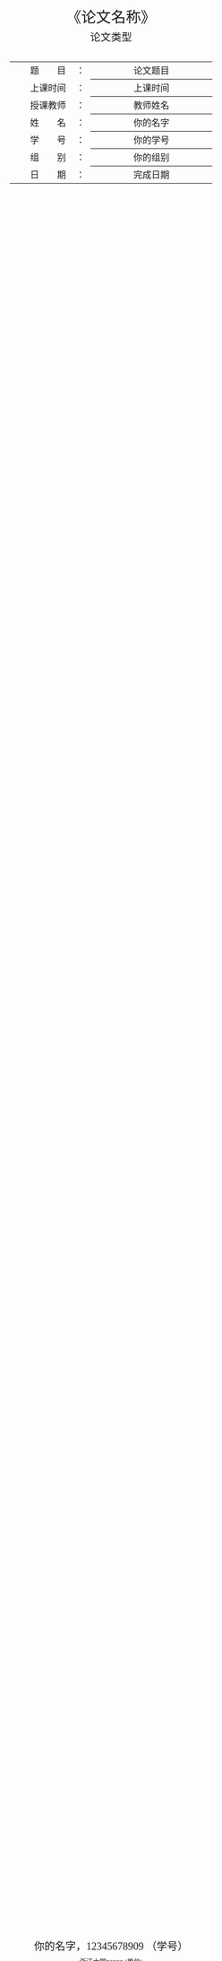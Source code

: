 

<div class="cover" style="page-break-after:always;font-family:方正公文仿宋;width:100%;height:100%;border:none;margin: 0 auto;text-align:center;">
    <div style="width:60%;margin: 0 auto;height:0;padding-bottom:10%;">
        </br>
        <img src="https://raw.githubusercontent.com/Keldos-Li/pictures/main/typora-latex-theme/ZJU-name.svg" alt="校名" style="width:100%;"/>
    </div>
    </br></br></br></br></br>
    <div style="width:60%;margin: 0 auto;height:0;padding-bottom:40%;">
        <img src="https://raw.githubusercontent.com/Keldos-Li/pictures/main/typora-latex-theme/ZJU-logo.svg" alt="校徽" style="width:100%;"/>
	</div>
    </br></br></br></br></br></br></br></br>
    <span style="font-family:华文黑体Bold;text-align:center;font-size:20pt;margin: 10pt auto;line-height:30pt;">《论文名称》</span>
    <p style="text-align:center;font-size:14pt;margin: 0 auto">论文类型 </p>
    </br>
    </br>
    <table style="border:none;text-align:center;width:72%;font-family:仿宋;font-size:14px; margin: 0 auto;">
    <tbody style="font-family:方正公文仿宋;font-size:12pt;">
    	<tr style="font-weight:normal;"> 
    		<td style="width:20%;text-align:right;">题　　目</td>
    		<td style="width:2%">：</td> 
    		<td style="width:40%;font-weight:normal;border-bottom: 1px solid;text-align:center;font-family:华文仿宋"> 论文题目</td>     </tr>
    	<tr style="font-weight:normal;"> 
    		<td style="width:20%;text-align:right;">上课时间</td>
    		<td style="width:2%">：</td> 
    		<td style="width:40%;font-weight:normal;border-bottom: 1px solid;text-align:center;font-family:华文仿宋"> 上课时间</td>     </tr>
    	<tr style="font-weight:normal;"> 
    		<td style="width:20%;text-align:right;">授课教师</td>
    		<td style="width:2%">：</td> 
    		<td style="width:40%;font-weight:normal;border-bottom: 1px solid;text-align:center;font-family:华文仿宋">教师姓名 </td>     </tr>
    	<tr style="font-weight:normal;"> 
    		<td style="width:20%;text-align:right;">姓　　名</td>
    		<td style="width:2%">：</td> 
    		<td style="width:40%;font-weight:normal;border-bottom: 1px solid;text-align:center;font-family:华文仿宋"> 你的名字</td>     </tr>
    	<tr style="font-weight:normal;"> 
    		<td style="width:20%;text-align:right;">学　　号</td>
    		<td style="width:2%">：</td> 
    		<td style="width:40%;font-weight:normal;border-bottom: 1px solid;text-align:center;font-family:华文仿宋">你的学号 </td>     </tr>
    	<tr style="font-weight:normal;"> 
    		<td style="width:20%;text-align:right;">组　　别</td>
    		<td style="width:%">：</td> 
    		<td style="width:40%;font-weight:normal;border-bottom: 1px solid;text-align:center;font-family:华文仿宋"> 你的组别</td>     </tr>
    	<tr style="font-weight:normal;"> 
    		<td style="width:20%;text-align:right;">日　　期</td>
    		<td style="width:2%">：</td> 
    		<td style="width:40%;font-weight:normal;border-bottom: 1px solid;text-align:center;font-family:华文仿宋">完成日期</td>     </tr>
    </tbody>              
    </table>
</div>
<!-- 注释语句：导出PDF时会在这里分页 -->

<center><div style='height:2mm;'></div><div style="font-family:华文楷体;font-size:14pt;">你的名字，12345678909 （学号）</div></center>
<center><span style="font-family:华文楷体;font-size:9pt;line-height:9mm">浙江大学***** (单位)</span>
</center>
<div>
<div style="width:52px;float:left; font-family:方正公文黑体;">摘　要：</div> 
<div style="overflow:hidden; font-family:华文楷体;">在信息化时代背景下，计算机操作系统在各行业领域中得到广泛应用。本文试图通过对计算机系统概念、功能和分类、历史的介绍，大致地给出对计算机操作系统的认识，并通过对当前主流桌面操作系统Windows和macOS的简要介绍，使读者能够对现代图形界面操作系统有一个较为全面的了解，从而喜欢上某一个操作系统，供读者参考。</div>
</div>
<div>
<div style="width:52px;float:left; font-family:方正公文黑体;">关键词：</div> 
<div style="overflow:hidden; font-family:华文楷体;">计算机；操作系统；功能；发展；Windows；macOS；</div>
</div>



## 研究意义

​	快速傅里叶变换（FFT）是一种高效计算离散傅里叶变换（DFT）的算法，它在多个领域中都有广泛应用，并且推动了许多科技进步，被称为人类史上最伟大的算法之一。

​	FFT在现实的生活中无处不在：在数字信号处理（DSP）中，它用于快速分析信号的频谱成分，在音频处理、图像处理、通信系统等方面具有广泛应用；现代通信系统依赖于调制和解调技术，在正交频分复用（OFDM）等调制技术中，FFT是核心算法。它能够快速执行频谱分析和信号调制，提升数据传输速率和通信质量。

​	以往人们对FFT的探索更多基于算法层面：使用分而治之的思想降低运算复杂度， 设计算法减少复数乘法次数...... 在算法复杂度上，FFT完成了从$O(n^2)$到$O(n\log n)$的跨越，但是要在$O(n\log n)$的理论上限基础上继续加速，难度大大增加。

​	随着现代计算机体系结构和并行计算技术的进步，高性能计算发展如火如荼，FFT也面临着新一步的革新。现代计算机体系结构和并行计算技术的进步，使得FFT算法得以在各种硬件平台上高效实现，从而进一步扩展了其应用范围。现代计算机科学家的努力方向是在不同的平台（通常是GPU、CPU）中部署FFT算法，从而更加高效地利用算力资源。如何尽可能减少运算次数、如何在硬件加速的平台上高效计算、如何针对不同的指令集优化算法，称为当下FFT算法的难题。

## 离散傅里叶变换简介

### DFT定义

​	对于$N$点的序列$\{x[n]\}_{0\leq n < N}$，假设其只在$0\sim N-1$有值，那么它的离散傅里叶变换（DFT）定义为：
$$
X[k]=\sum_{n=0}^{N-1}e^{-j\frac{2\pi}Nnk}x[n]\quad k=0,1,\ldots,N-1
$$

​	如果将$e^{-j\frac{2\pi}{N}}$记作$w_N$，那么上式可以简写为：
$$
X[k]=\sum_{n=0}^{N-1}x[n]w_N^{nk},\quad0\leq k\leq n-1.
$$
​	同时，我们给出离散傅里叶逆变换（inverse DFT）的公式：
$$
x[n]=\frac1N\sum_{k=0}^{N-1}y[k]w_N^{-nk},\quad0\leq j\leq n-1,
$$

### DFT：复杂度分析

​	在计算N点DFT的过程中，对于每一个频域点$X[k],\quad k = 0,\cdots N-1$，需要经过N次的复数乘法、N-1次的复数加法。

​	因此要得到完整的频谱，总共的计算时间复杂度为$O(n^2+n(n-1))=O(n^2)$。

### 矩阵表示DFT

​	许多参考书将矩阵乘法引入DFT，如下所示。将信号表示为向量：$X[k]=(y_0,y_1,\cdots,y_{n-1})$，$x[n]=(x_1,x_2,\cdots,x_{n-1})$。则DFT可以写作矩阵乘法的形式：

$$
\begin{gathered}\begin{bmatrix}y_0\\y_1\\y_2\\y_3\\\vdots\\y_{n-1}\end{bmatrix}=\begin{bmatrix}1&1&1&1&\cdots&1\\1&\omega_n&\omega_n^2&\omega_n^3&\cdots&\omega_n^{n-1}\\1&\omega_n^2&\omega_n^4&\omega_n^6&\cdots&\omega_n^{2(n-1)}\\1&\omega_n^3&\omega_n^6&\omega_n^9&\cdots&\omega_n^{3(n-1)}\\\vdots&\vdots&\vdots&\vdots&\ddots&\vdots\\1&\omega_n^{n-1}&\omega_n^{2(n-1)}&\omega_n^{3(n-1)}&\cdots&\omega_n^{(n-1)(n-1)}\end{bmatrix}\begin{bmatrix}x_0\\x_1\\x_2\\x_3\\\vdots\\x_{n-1}\end{bmatrix}\end{gathered}
$$


## DIT  Radix-2 Cooley-Tukey 算法

​	2指数库里-图基算法是最简单的一个FFT算法。利用分治思想，将计算DFT的复杂度降低为$O(n\log n)$。下面推导其算法。

### 单位复数根

​	在正式介绍FFT之前，我们先了解n次单位复数根。这是满足$w^n=1$的复数$w$。n次单位复数根恰好有n个，对于$k=0,1,\cdots, n-1$，他们分别是$e^{2\pi jk/n}$。这里$j$是复数单位，$j=\sqrt{-1}$ 

​	为了在书写上化繁为简，我们一般用符号$w_N$来表示$e^{-j\frac{2\pi}{N}}$。称为$N$次单位根。
$$
w_N=e^{-j\frac{2\pi}{N}}
$$
​	可以证明，$N$ 次单位根有如下性质：

1. 周期性：$w_N$的指数具有周期$N$，即：$w_N^{k+N} = w_N^k$。

   > 证明：
   > $$
   > w_N^{k+N}=e^{-j\frac{2\pi}{N}(k+N)} = e^{-j2\frac{2\pi k}{N}}
   > $$

2. 对称性：$w_N^{k+N/2}=-w_N^{k}$

   > 证明：
   > $$
   > w_N^{k+N/2} = e^{-j\frac{2\pi}N (k+N/2)} = e^{-j\frac{2\pi k}N -j\pi} = -e^{-j\frac{2\pi k}{N}}
   > $$

3. 可消去性：若$m$是$N$的约数，则$w_N^{m*kn} = w_{\frac{N}{m}}^{kn}$
   > 证明：
   > $$
   > w_N^{m*kn} = e^{-j\frac{2\pi}{N}*mkn}=e^{-j\frac{2\pi}{N/m}*kn}
   > $$

我们会利用以上性质对DFT进行变形。引入单位根后，DFT就写为：
$$
X[k]=\sum_{n=0}^{N-1}x[n]*w_N^{kn}, \quad k=0,\ldots,N-1
$$
### 分治算法

接下来就是库利-图基算法的核心：分治。我们将求和部分分为**奇下标和偶下标**两部分：
$$
X[k]=\sum_{t=0}^{N/2-1}x[2t]w_N^{k*2t}+\sum_{t=0}^{N/2-1}x[2t+1]w_N^{k*(2t+1)}
\\=\sum_{t=0}^{N/2-1}x[2t]w_{N/2}^{kt}+w_N^k\sum_{t=0}^{N/2-1}x[2t+1]w_{N/2}^{kt}
\\=F_{even}[k]+w_N^kF_{odd}[k]
$$
​	为了方便和原公式对照，我们可以看一眼更加Verbose的公式：
$$
X[k]=\underbrace{\sum_{t=0}^{N/2-1}x[2t]e^{-\frac{2\pi j}{N/2}tk}}_{x[n]\text{偶下标序列的DFT }}+e^{-\frac{2\pi j}Nk}\underbrace{\sum_{t=0}^{N/2-1}x[2t+1]e^{-\frac{2\pi j}{N/2}tk}}_{x[n]\text{奇下标序列的DFT}}=F_{even}[k]+e^{-\frac{2\pi j}Nk}F_{odd}[k]\\ \mathrm{~for~}k=0,\ldots,\frac N2-1.
$$
​	正如上式所写，$F_{even}[k],F_{odd}[k]$正好分别是$x[n]$奇数下标、偶数下标序列的$N/2$点DFT。具体来说：
$$
\begin{aligned}
F_{even}[k]&=\sum_{t=0}^{N/2-1}x[2t]e^{-\frac{2\pi j}{N/2}tk}\\
F_{odd}[k]&=\sum_{t=0}^{N/2-1}x[2t+1]e^{-\frac{2\pi j}{N/2}tk}
\end{aligned}
$$
​	如果将原序列奇下标、偶下标部分分别记作$x_1[n],\quad x_2[n]$：
$$
\begin{cases}
x_1[k] = x[2k]\\
x_2[k]=x[2k+1] 
\end{cases}\qquad \mathrm{~for~}k=0,\ldots,\frac N2-1
$$
​	那么$F_{even}[k],F_{odd}[k]$就变为DFT的标准形式：
$$
\begin{aligned}
F_{even}[k]&=\sum_{t=0}^{N/2-1}x_1[t]e^{-\frac{2\pi j}{N/2}tk}\\
F_{odd}[k]&=\sum_{t=0}^{N/2-1}x_2[t]e^{-\frac{2\pi j}{N/2}tk}
\end{aligned}
$$
​	因此，我们可以用同样的方法计算$x_1[n],x_2[n]$离散傅里叶变换。这是递归的思想，在不断的递归、合并中，我们就得到了原序列的傅里叶变换。

​	最后，我们可以利用单位根的**周期性、对称性**来减少运算量。我们可以很快地推导出$k>N/2$时$X[k]$的计算公式
$$
X[k+N/2] = F_{even}[k] - w_N^kF_{odd}[k]
$$
​	所以我们可以将DFT的结果写成如下形式：
$$
X[k]= F_{even}[k]+w_N^kF_{odd}[k]\\
X[k+\frac{N}{2}]= F_{even}[k]-w_N^kF_{odd}[k] \\
\mathrm{~for~}k=0,\ldots,\frac N2-1.
$$
​	综上，我们将一个规模为N的问题分为规模为N/2的两个子问题，可以利用分治递归求解。伪代码如下：

```python
RECURSIVE-FFT(x) # x 是一个长度为N的向量，且n是2的指数次幂
n = a.length
if n==1			# 当序列长度为1时，返回自身
	return a
w_n = exp(2 * pi * 1j / n)
w = 1
x_0 = (x[0], x[2], ..., x[n-2]) # 偶数下标向量
x_1 = (x[1], x[3], ..., x[n-1]) # 奇数下标向量
y_0 = RECURSIVE-FFT(y_0)
y_1 = RECURSIVE-FFT(y_1)
for  k = 0 to n / 2 - 1
	y[k] = y_0[k] + w * y_1[k]
    y[k + n / 2] = y_0[k] - w *y_1[k]
    w = w * w_n
end
return y
```

​	在第12-14行，我们对$w$进行了累乘，每次乘上$w_n = e^{-j2\pi/n}$。我们将其称为**旋转因子**。

### 递推：蝶形网络

​	使用递归的方式计算显然消耗了很多不必要的堆栈资源。在大多数工程场景下，甚至是不允许出现递归代码的。因此我们用**迭代**替代递归操作。那么如何迭代计算FFT？在递推实现的2-radix C-T的算法中，我们引入**蝶形网络**和**位翻转**方法。

​	首先我们注意到，在伪代码第12-14行，重复利用了 `w*y_1[k]`这一公共项。可以将所得的乘积存入一个临时变量 `t` 中，便于重复利用，从而减少了一次复数乘法。下面的计算流程图表示了这一系列操作，我们称之为**蝴蝶操作**

![image-20240622221757989](https://tsumgo2003-1323474554.cos.ap-shanghai.myqcloud.com/img/image-20240622221757989.png)

​	递归算法实现了自顶向下完成计算，其递归调用树如下所示。为了实现递推，我们希望自底向上推导。

![image-20240622223137251](https://tsumgo2003-1323474554.cos.ap-shanghai.myqcloud.com/img/image-20240622223137251.png)

​	加入我们能够将原始序列按照上图叶子节点的顺序排列，并引入一个变量 s 代表计算树的层次，取值范围为从 1 （最底层） 到 $\log_2 n$ （最顶层）。在每一层，我们要对两个具有 $2^{s-1}$ 个元素的 DFT 进行组合，以产生最后结果。伪代码应当如下所示：

```python
for s = 1 to log2(n) 
	for k = 0 to n - 1 by 2^s   # 每次跨越2^s步长 
    	combine the two 2^{s-1} element DFTs 
        from A[k ... k+2^{s-1}-1] and A[k+2^{s-1} ... k+2^s - 1] 
        into one 2^s-element DFT in A[k ... k + 2^s - 1]
```

​	最内层的实现细节与回溯实现的内层循环一致，对于每一个$(s,k)$组合，需要进行$2^s$组蝴蝶变换。画出计算流程图如下所示，我们将其称为**蝶形网络**。

<img src="https://tsumgo2003-1323474554.cos.ap-shanghai.myqcloud.com/img/image-20240522114246821.png" alt="image-20240522114246821" style="zoom:33%;" />

- 最左侧是原序列，分为偶数下标$x[0],x[2],x[4],x[6]$和奇数下标$x[1],x[3],x[5],x[7]$两组。对应$x_1[n],x_2[n]$。
- 它们经过$N/2$个点的DFT，得到两组结果：$E[0]\cdots E[3],\quad O[0]\cdots O[3]$。分别对应$F_{even}[k],\quad F_{odd}[k]$。

继续将$N/2$点的DFT展开，我们将得到如下数据流向图：

xxxxx

### 递推：比特翻转

​	在递推过程中，我们希望序列按照一定的顺序重排，即输入数据的顺序需要被打乱。这种乱序其实有规律，我们把顺序的序号用二进制数列在下表中的左边，把乱序的序号用二进制数列在下表中的右边。

<table>
	<tbody>
		<tr>
			<th>Normal order of index n</th>
			<th>Binary bits Of index n</th>
			<th>Reversed bits of index n</th>
			<th>Bit-reversed of order index n</th>
		</tr>
		<tr>
			<td>0</td>
			<td>000</td>
			<td>000</td>
			<td>0</td>
		</tr>
		<tr>
			<td>1</td>
			<td>001</td>
			<td>100</td>
			<td>4</td>
		</tr>
		<tr>
			<td>2</td>
			<td>010</td>
			<td>010</td>
			<td>2</td>
		</tr>
		<tr>
			<td>3</td>
			<td>011</td>
			<td>110</td>
			<td>6</td>
		</tr>
		<tr>
			<td>4</td>
			<td>100</td>
			<td>001</td>
			<td>1</td>
		</tr>
		<tr>
			<td>5</td>
			<td>101</td>
			<td>101</td>
			<td>5</td>
		</tr>
		<tr>
			<td>6</td>
			<td>110</td>
			<td>011</td>
			<td>3</td>
		</tr>
		<tr>
			<td>7</td>
			<td>111</td>
			<td>111</td>
			<td>7</td>
		</tr>
	</tbody>
</table>
​								表1.  基2，8点FFT序列的比特翻转

​	从表中我们可以看出，乱序序号的二进制码可由顺序序号的二进制码**镜像反转**得到(例如$001\to 100$)，这种规律被叫做比特反转。如果我们将原始序列按照上述规则重排，就能按照计算图的规律来编写递推代码，从而实现递推计算FFT。

### 补零

​	假如一个时域信号长度不是$2^k$，如何计算FFT？可以将序列扩展到大于或等于序列长度的最小的 2 的幂，并用零填充缺失部分，再进行标准的FFT算法处理。

### 速度瓶颈

​	计算机访问缓存和内存的原理涉及到多级缓存体系结构以及数据的存储和读取方式。现代处理器通常采用三级缓存（L1、L2、L3）和主内存（RAM）来提高数据访问速度。CPU需要的数据在缓存中，访问速度快；CPU需要的数据不在缓存中，需要从较慢的内存中加载数据到缓存，然后再访问。因此，一个优秀的程序应当在内存访问上做优化。

​	我们对C-T算法进行分析：当数据量N很大时，由于比特翻转访问的内存空间的不连续且跨度很大，而缓存容量有限，计算机需要反复从内存中读取数据，造成了大量的时间浪费。

​	同时，在内层循环中，计算机需要同时访问内存跨度为$2^k$的两点数据。大多数情况下（k>5左右），这都会要求计算机重新从内存中加载数据到缓存，再进行计算。因而，这种方法的空间效率非常低。

​	在下面的章节中，会尝试从内存访问的角度提升计算速度。事实上，后人对FFT在算法上有许多创新，但对于速度的提升十分有限。速度的提升更多是基于**底层优化、并行计算**。

### Code Implementation

在此仅展现关键C++代码。完整代码详见附件。

```c++

```

​	在位翻转操作中，我们通过预处理函数`get_reversed`计算得到了每一个`i`对应的翻转下表`reversed[i]`。

## DIF C-T 算法

​	快速傅里叶变换有两种常用的序列拆解方式，一种即上面所提及的时域抽取算法（decimation in time, DIT）。相应还有一个对偶算法：频域抽取（decimation in frequency, DIF）的FFT。DIT将N点序列分为奇下标、偶下标两部分；DIF则将序列分为前N/2个点和后N/2个点两部分。

$$
\begin{aligned}X\left\lbrack\text{k\rbrack}\right. & =\sum_{n=0}^{N/2-1}\left\{x\left\lbrack n\right\rbrack\omega_{N}^{nk}+x(n+N/2)\omega_{N}^{(n+N/2)k}\right\}\\  & =\sum_{n=0}^{N/2-1}\left\{x\left\lbrack n\right\rbrack+x(n+N/2)\omega_{N}^{(N/2)k}\right\}\omega_{N}^{nk},\quad0\leq k\leq N-1.\end{aligned}
$$
​	上式中
$$
w_N^{(N/2)k}=e^{-j\pi k}=\begin{cases}&1&k是偶数\\&-1&k是奇数\end{cases}
$$
​	因此，n点的DFT可以分为频域奇数下表、频域偶数下标两部分：
$$
\begin{aligned}
X[2k]& =\sum_{n=0}^{N/2-1}\left\{x[n]+x[n+N/2]\right\}\omega_N^{n*2k}  \\
&+\sum_{n=0}^{N/2-1}\left\{x[n]+x[n+N/2]\right\}\omega_{N/2}^{nk},\quad0\leq k\leq n/2-1, \\
X[2k+1]& =\sum_{n=0}^{N/2-1}\{x[n]-x[n+N/2]\}\omega_N^{n*(2k+1)}  \\
&+\sum_{n=0}^{N/2-1}\left\{\{x[n]-x[n+N/2]\}\omega_N^n\right\}\omega_{N/2}^{nk},\quad0\leq k\leq n/2-1
\end{aligned}
$$

​	同样的，可将上式看做N/2点DFT的组合。一个8点DFT的数据流向图如下：

<img src="https://tsumgo2003-1323474554.cos.ap-shanghai.myqcloud.com/img/image-20240622103629192.png" alt="image-20240622103629192" style="zoom:80%;" />

​	和时域抽取DIT不同，DIF方法的蝴蝶操作单元如下：
$$
X=x+y\\
Y=(x-y)w^j
$$

​	在DIF 的库利-图基算法中，输出数据的顺序被打乱了，因此需要在最后对输出数据进行比特翻转操作。

## Radix-4 C-T 算法

### 算法概述

​	如果点数N是4的整数次方，$N=4^k$，那么采用基4FFT算法可以进一步减少运算量。对于时域采样 基-4 C-T 算法，将DFT按照如下方式分为4组 $N/4$ 点DFT：
$$
\begin{aligned}
X[k]&=\sum_{n=0}^{N-1}e^{-j\frac{2\pi}Nnk}x[n]\\

&=\sum_{m=0}^{N/4-1} x[4m]w_{N/4}^{mk}+W_{N}^k\sum_{m=0}^{N/4-1}x[4m+1]w_{N/4}^{mk}\\
&\quad\ \  +w_{N}^{2k}\sum_{m=0}^{N/4-1}x[4m+2]w_{N/4}^{mk}+w_{N}^{3k}\sum_{m=0}^{N/4-1}x[4m+3]w_{N/4}^{mk}\\
&=F_0[k] + w_N^kF_1[k]+w_N^{2k}F_2[k] + w_N^{3k}F_3[k]
\end{aligned}
$$

​	上式是以时域抽取（DIT）为例的。

​	其中，$F_i[k](i=0,1,2,3)$分别对应序列$x[4m+i],(m = 0 \cdots \frac N4 -1)$  DFT的第$k$项，$k$满足$k\leq \frac N4 - 1$

​	进一步利用旋转因子的性质，不难得到$k>\frac N4$时DFT的值：
$$
\begin{aligned}
X[k+\frac N4] &=F_0[k] -j * w_N^kF_1[k]-1*w_N^{2k}F_2[k] + j*w_N^{3k}F_3[k]\\
X[k+\frac {2N}{4}] &=F_0[k] -1 * w_N^kF_1[k]+1*w_N^{2k}F_2[k] -1*w_N^{3k}F_3[k]\\
X[k+\frac {3N}{4}] &=F_0[k] +j * w_N^kF_1[k]-1*w_N^{2k}F_2[k] -j*w_N^{3k}F_3[k]\\
\end{aligned}
$$

​	蝴蝶运算单元如下图，与上式是能够一一对应的。

![image-20240628212523387](https://tsumgo2003-1323474554.cos.ap-shanghai.myqcloud.com/img/image-20240628212523387.png)	对于逆变换，则有：
$$
x[k+\frac N4]=F_0[k] + j * W_N^k F_1[k] -1* W_N^{2k}F_2[k] -j* W_N^{3k} F_3[k]\\
x[k+\frac {2N}4] = F_0[k] - 1 * W_N^kF_1[k]+1*W_N^{2k}F_2[k] -1 * W_n^{3k} F_3[k]\\
x[k+\frac {3N}4] = F_0[k] - j * W_N^KF_1[k]-1*W_N^{2k} F_2[k] + j * w_N^{3k} F_3[k]
$$
​	频域采样的基-4 FFT算法类似，在此只给出其数据流向图，不做推导上的过多赘述。

<img src="https://tsumgo2003-1323474554.cos.ap-shanghai.myqcloud.com/img/image-20240628212810210.png" alt="image-20240628212810210" style="zoom:40%;" />

​	从上图 可以看出，输出数据的顺序也被打乱了。我们把顺序的序号用二进制数列在表 1 中的左边，把乱序的序号用二进制数列在表 1 中的右边。从表中我们可以看出，乱序序号的二进制码可由顺序序号的二进制码以 2 比特为单位反转得到。

<table>
	<tbody>
		<tr>
			<th>Normal order of index n</th>
			<th>Binary bits Of index n</th>
			<th>Reversed bits of index n</th>
			<th>Bit-reversed of order index n</th>
		</tr>
		<tr>
			<td>0</td>
			<td>00 00</td>
			<td>00 00</td>
			<td>0</td>
		</tr>
		<tr>
			<td>1</td>
			<td>00 01</td>
			<td>01 00</td>
			<td>4</td>
		</tr>
		<tr>
			<td>2</td>
			<td>00 10</td>
			<td>10 00</td>
			<td>8</td>
		</tr>
		<tr>
			<td>3</td>
			<td>00 11</td>
			<td>11 00</td>
			<td>12</td>
		</tr>
		<tr>
			<td>4</td>
			<td>01 00</td>
			<td>00 01</td>
			<td>1</td>
		</tr>
		<tr>
			<td>5</td>
			<td>01 01</td>
			<td>01 01</td>
			<td>5</td>
		</tr>
		<tr>
			<td>6</td>
			<td>01 10</td>
			<td>10 01</td>
			<td>9</td>
		</tr>
		<tr>
			<td>7</td>
			<td>01 11</td>
			<td>11 01</td>
			<td>13</td>
		</tr>
	<tr>
			<td>8</td>
			<td>10 00</td>
			<td>00 10</td>
			<td>2</td>
		</tr>
        	<tr>
			<td>9</td>
			<td>10 01</td>
			<td>01 10</td>
			<td>6</td>
		</tr>
        	<tr>
			<td>10</td>
			<td>10 10</td>
			<td>10 10</td>
			<td>10</td>
		</tr>
        	<tr>
			<td>11</td>
			<td>10 11</td>
			<td>11 10</td>
			<td>14</td>
		</tr>
        	<tr>
			<td>12</td>
			<td>11 00</td>
			<td>00 11</td>
			<td>3</td>
		</tr>
        	<tr>
			<td>13</td>
			<td>11 01</td>
			<td>01 11</td>
			<td>7</td>
		</tr>
        	<tr>
			<td>14</td>
			<td>11 10</td>
			<td>10 11</td>
			<td>11</td>
		</tr>
        	<tr>
			<td>15</td>
			<td>11 11</td>
			<td>11 11</td>
			<td>15</td>
		</tr>
  	</tbody>
</table>

### 蝶形网络的优化

​	如果按照直接按照推导的公式进行计算，蝶形运算单元的伪代码将如下所示：

```python
for s = 1 to log4(n) # 树的层数
	size = 4^s; 	# 当前DFT的规模，同样也是下一个循环的跨度
    w1 = w2 = w3 = 1; wm = exp(-2j*PI/size); #定义旋转因子wm, w1, w2, w3分别是wm的指数。
	for k = 0 to n - 1 by 4^s
    	for q = 0 to size / 4
        	tmp0, tmp1, tmp2, tmp3 = 
            		a[k + q], a[k + q + size/4], a[k + q + 2*size/4],a[k + q + 3*size/4];
            a[k] = tmp0 + tmp1 + tmp2 + tmp3;
            a[k + size/4] = tmp0 - j * w1 * tmp1 - w2 * tmp2 + j * w3 * tmp3;
            a[k + 2*size/4] = tmp0 - w1 * tmp1 + w2 * tmp2 - w3 * tmp3;
            a[k + 3*size/4] = tmp0 + j * w1 * tmp1 - w2 * tmp2 - j * w3 * tmp3;
            w1 *= wm; w2 *= wm^2; w3 *= wm^3;
```

<img src="https://tsumgo2003-1323474554.cos.ap-shanghai.myqcloud.com/img/image-20240628215545830.png" alt="image-20240628215545830" style="zoom:50%;" />
	仔细计算发现，一个蝶形运算包括12次复数加法、12次复数乘法。在不优化的情况下，该程序会比基-2的算法更慢。我们对一个蝶形运算单元进行如下优化：
$$
\begin{aligned}
P_0 &= F_0[k]\\
P_1 &= w_N^k * F_1[k]\\
P_2 &= w_N^{2k} * F_2[k]\\
P_3 &= w_N^{3k} * F_3[k]\\
\end{aligned}
$$
​	又令
$$
\begin{aligned}
U_0 = P_0 + P_2\\
U_1 = P_1 + P_3\\
U_2 = P_0 - P_2\\
U_3 = P_1 - P_3
\end{aligned}
$$
​	最后，根据公式
$$
\begin{aligned}
X[k]&= U_0 + U_1\\
X[k + \frac{N}{4}] &= U_2 - j * U3 \\
X[k+\frac{2N}{4}] &= U_0 - U_1 \\
X[k+\frac{3N}{4}] &= U_2 + j * U_3 \\
\end{aligned}
$$
​	预先计算旋转因子，并通过以上操作，我们将计算次数减少为：8次复数加法，3次复数乘法，能够显著提高程序运行效率。

### 速度瓶颈

​	显然，如果数据长度为$4^n$，基-4FFT回比基-2FFT有更好的效率。但由于在实际运算中需要用到零填充操作，一个$4^n+1$长度的序列会被扩展为$4^{n+1}$，造成了大量的时间浪费。因此，在很多数据集上，基-4 FFT算法反而不如基-2 FFT。

## Stockham FFT：原地自动整序算法

​	不管是时域采样（DIT）还是频域采样（DIF），库利-图基算法会导致得到的FFT序列顺序改变，或者需要提前通过比特翻转来改变序列的顺序。在比特翻转过程中，不连续的内存空间导致Cache的利用效率变低，这也是人们在努力研究去解决的问题。

​	Clive Temperton于1991年在《Self-Sorting In-Place Fast Fourier Transforms》一文中给出了适用于混合基数的原地FFT算法，不需要对输入或输出重新排序。通过将计算的中间结果存储到另一片区域，下次变换的时候再存储回来，如此往复，即可省去比特翻转的过程，这也被称为Stockham FFT。

<img src="C:\Users\user\AppData\Roaming\Typora\typora-user-images\image-20240629112543127.png" alt="image-20240629112543127" style="zoom:50%;" />

​	如上图所示，算法的核心难点在于如何对序列原地重排。在代码实现上，Stockham FFT 利用两块存储空间，在蝶形操作时将`x[q + s*(p + 0)], x[q + s*(p + m)]`的相互运算结果存放到`y[q + s*(2*p + 0)], y[q + s*(2*p + 1)]`中，从而合并了蝶形运算和重排序操作。

## 混合基算法

​	我们假设$N=N_1*N_2$
$$
X[k]=\sum_{j=0}^{N-1}x\left\lbrack j\right\rbrack\omega_{N}^{jk},\quad0\leq k\leq N-1
$$
​	如果N能被分解为$N_1*N_2$，那么上式的下标$k,j$可以表示为：
$$
j=j_1+j_2N_1,\quad k=k_2+k_1N_2
$$
​	把X[k]，x[j]分别用二元组来表示：
$$
x[j]=x[j_1,j_2],\quad0\leq j_1\leq n_1-1,\quad0\leq j_2\leq n_2-1\\
X[k]=X[k_2,k_1],\quad0\leq k_1\leq n_1-1,\quad0\leq k_2\leq n_2-1
$$
​	例如，$N=6=2*3$，那么$X[0]=X[0+0*3],X[]$1



## 使用FFT快速卷积

### 卷积定义

两个n点时域信号，定义卷积运算如下：
$$
y[n]=\sum_{i=-\infty}^{\infty} x[i]\cdot h[n-i] = x[n]*h[n]
$$

### FFT-Convolve

下面，我们借助FFT与IFFT（傅里叶逆变换）来实现卷积操作。具体流程如下：

1. 计算$f[n]$和$g[n]$的傅里叶变换

$$
F[n] = \mathcal{F}\{f[n]\} \\
G[n] = \mathcal{F}\{g[n]\}
$$

2. 计算$F[n]\times G[n]$的傅里叶逆变换。
   $$
   y[n] = \mathcal{F}^{-1}\{F[n] \times G[n]\}
   $$

### 冗余优化

​	在上述计算过程中，我们需要调用三次FFT函数：对$f,g$分别FFT，对$F\times G$做IFFT。对于一般的实数输入，这种做法存在着计算冗余。原因在于，FFT同时对$f,g$的*虚部信息*进行了处理，尽管这部分的数据为零。下面一份常见的FFT数据输入部分的伪代码。

```cpp
 for (i = 0;i < N; i++) {
    samplesA[i][0] = read(), samplesA[i][1] = 0;
    samplesB[i][0] = read(), samplesB[i][1] = 0; 
    // 0为实部，1为虚部。虚部存0，属于冗余信息
 }
answerArray = iFFT(FFT(A) * FFT(B));
```

​	从信息论的角度，我们可以对冗余数据进行无损压缩处理，而不损失其信息量。不妨尝试利用虚部空间，令
$$
h[n] = f[n] +g[n]j
$$
并假设其DFT为$H[k]=\mathcal{F}\{h[n]\}$。

​	傅里叶变换保留了原信号的所有信息，只是频域维度信号的再现。因为输入信号$h[n]$包含$f[n]$与$g[n]$的所有信息，我们就一定能从$H[n]$中还原出$F[n],G[n]$​。推导如下：
$$
\begin{aligned}
H[k]&=\mathcal{F}\{h[n]\}\\
&=\mathcal{F}\{f+gj\} = \mathcal{F}\{f\}+j\mathcal{F}\{g\} \quad \quad 线性性\\
&=F[k]+G[k]j
\end{aligned}
$$
对$H[k]$作平方：
$$
\begin{aligned}
H^2[k] &= (\mathcal{F}\{f\}+j\mathcal{F}\{g\})^2 \\
&= (F^2[k] -G^2[k]) + 2F[k]\cdot G[k]j\\
\end{aligned}
$$
求逆变换，令：
$$
\begin{aligned}
z[n]&=\mathcal{F}^{-1}\{H^2[k]\}\\
&=\mathcal{F}^{-1}\{(F^2[k] -G^2[k])\} + 2j\cdot \mathcal{F}^{-1}\{F[k]\cdot G[k]\}\\
\end{aligned}
$$
​	上式中，根据实信号DFT的性质，$F[k]\cdot G[k]$对应的IDFT（离散傅里叶逆变换）一定是实数；$F^2[k],G^2[k]$对应的IDFT也一定是实数。所以$z[n]$的实部与虚部一定分别对应$\mathcal{F}^{-1}\{(F^2[k] -G^2[k])\}$，$\mathcal{F}^{-1}\{F[k]\cdot G[k]\}$。

​	并且根据DFT的时域卷积性质，我们知道
$$
\mathcal{F}^{-1}\{F[k]\cdot G[k]\} = f[n] *g[n]
$$
综上，我们只需要对$H^2[k]$做逆变换，取$\frac12 Im\{z[n] = \mathcal{F}^{-1}(H^2[n]) \}$就是原时域信号$f[n],g[n]$的卷积。

​	我们用很少的改动就能显著提高运行速度。即使不能得知优化该算法的前辈是否了解信息论，但这并不影响我们从信息论的角度理解这种优化。

## 针对硬件、指令集的优化

### FFTW

​	FFTW是由 Frigo 和 Johnson开发的一个快速、可扩展的FFT实现。在实际计算DFT之前，FFTW会预先执行一个辅助函数，通过一些列的试运行，确定在当前主机上分解FFT的最佳方式。FFTW能够针对硬件平台的缓存对程序进行自适应的调整，在任何规模上都有非常好的表现。

​	事实上，MATLAB自带的FFT也对FFTW进行了调用，并在这个基础上做了更多基于MATLAB特性的底层优化，将其强大的矩阵运算能力发挥到极致。

​	在 linux 环境下调用FFTW库完成卷积计算。编译方式详见源文件。关键代码如下：

```cpp
#include <fftw.h>  // 需要调用相应的头文件
...
void FFTW_Conv(double *a, int a_len, double *b, int b_len, double *Result)
{
    int n = a_len + b_len - 1;
    int N = nextPowerOfTwo(n);
    fftw_complex *A = (fftw_complex *)fftw_malloc(sizeof(fftw_complex) * N);
    fftw_complex *B = (fftw_complex *)fftw_malloc(sizeof(fftw_complex) * N);
    fftw_complex *C = (fftw_complex *)fftw_malloc(sizeof(fftw_complex) * N);
    double *a_padded = (double *)fftw_malloc(sizeof(double) * N);
    double *b_padded = (double *)fftw_malloc(sizeof(double) * N);
    double *c_padded = (double *)fftw_malloc(sizeof(double) * N);
    // 填充输入数据
    for (int i = 0; i < N; i++)
    {
        a_padded[i] = (i < a_len) ? a[i] : 0;
        b_padded[i] = (i < b_len) ? b[i] : 0;
    }
    // 创建 FFTW 计划
    fftw_plan pA = fftw_plan_dft_r2c_1d(N, a_padded, A, FFTW_ESTIMATE); // 实数到虚数的转换
    fftw_plan pB = fftw_plan_dft_r2c_1d(N, b_padded, B, FFTW_ESTIMATE); // real to complex 1 dimentional
    fftw_plan pC = fftw_plan_dft_c2r_1d(N, C, c_padded, FFTW_ESTIMATE); // complex to real 1 dimentional
    // 执行 FFT
    fftw_execute(pA);
    fftw_execute(pB);
    // 点乘
    for (int i = 0; i < N; i++)
    {
        C[i][0] = A[i][0] * B[i][0] - A[i][1] * B[i][1];
        C[i][1] = A[i][0] * B[i][1] + A[i][1] * B[i][0];
    }
    // 执行逆 FFT
    fftw_execute(pC);
    // 复制结果
    for (int i = 0; i < n; i++)
    {
        Result[i] = c_padded[i] / N;
    }
    // 清理内存
    fftw_destroy_plan(pA);
    fftw_destroy_plan(pB);
    fftw_destroy_plan(pC);
    fftw_free(A);
    fftw_free(B);
    fftw_free(C);
    fftw_free(a_padded);
    fftw_free(b_padded);
    fftw_free(c_padded);
}
```

### 异构计算

​	CUDA（Compute Unified Device Architecture）是由NVIDIA开发的一种并行计算平台和编程模型，允许开发者使用图形处理单元（GPU）来进行通用计算。在FFT算法中应用GPU强大的并行计算能力，对运算速度有着极大的提升。

## 总结

​	在众多FFT算法中，基2-库利图基算法有着非常稳定的运算效率。由于选择的基数小，在任意数据上都有不错的表现。

​	基4 C-T算法在以4为指数的数据上有着更加优越的性能，但由于基底变大，算法在不同数据上的灵活性较小，通常容易花费很多不必要的时间进行数据零填充，消耗更多算力。

​	能够原地整序的Stockham FFT优化了内存访问机制，在大数据上依然有非常不错的性能。

​	混合基算法结合以上两个算法的优点，对于不同的数据都有非常高的灵活性，因此能够有稳定的速度表现。

## 附录与测试结果

​	以下测试数据来源于由`gen_data.cpp`生成的随机序列，且使用同样的数据集。除了NTT以外，代码实现上均并不区分整数、浮点数浮点序列，因而运行速率大致相等，浮点序列的运行效率略低于整数序列。

### MATLAB测试

|    数据规模 （$n,m,N=n+m-1$）     | 数据类型 | 卷积耗时（s） |
| :-------------------------------: | :------: | :-----------: |
|             $2,3,N=4$             |   Int    |    0.0008     |
|           $16,17, N=32$           |   Int    |    0.0004     |
|        $1024,1024,N=2047$         |   Int    |    0.0006     |
|        $1031,1029,N=2059$         |   Int    |    0.0003     |
|   $2^{16} ,2^{16}, N=2^{17}-1$    |   Int    |    0.0041     |
|  $2^{16}+1,2^{16}+1,N=2^{17}+1$   |   Int    |    0.0088     |
|   $2^{20}, 2^{21},N=3*2^{20}-1$   |   Int    |    0.04159    |
| $2^{20}+1, 2^{20}+1, N=2^{21}+1 $ |   Int    |    0.1200     |
|           $N=2^{22}-2$            |   Int    |    0.2752     |
|            $N=2^{24}$             |   Int    |    0.6276     |

### FFTW测试

|    数据规模 （$n,m,N=n+m-1$）     | 数据类型 | 卷积耗时（s） |
| :-------------------------------: | :------: | :-----------: |
|             $2,3,N=4$             |   Int    |    0.0016     |
|           $16,17, N=32$           |   Int    |    0.0003     |
|        $1024,1024,N=2047$         |   Int    |    0.0028     |
|        $1031,1029,N=2059$         |   Int    |    0.0033     |
|   $2^{16} ,2^{16}, N=2^{17}-1$    |   Int    |    0.0152     |
|  $2^{16}+1,2^{16}+1,N=2^{17}+1$   |   Int    |    0.0219     |
|   $2^{20}, 2^{21},N=3*2^{20}-1$   |   Int    |    0.3482     |
| $2^{20}+1, 2^{20}+1, N=2^{21}+1 $ |   Int    |    0.3253     |
|           $N=2^{22}-2$            |   Int    |    0.8699     |
|            $N=2^{24}$             |   Int    |    1.9135     |
|   $2^{16} ,2^{16}, N=2^{17}-1$    |  Float   |    0.0119     |
|  $2^{16}+1,2^{16}+1,N=2^{17}+1$   |  Float   |    0.0210     |
|         $ N=3*2^{20}-1 $          |  Float   |    0.3282     |
|           $N=2^{22}-2$            |  Float   |    3.2287     |
|            $N=2^{24}$             |  Float   |    0.6339     |

![image-20240629162814952](C:\Users\user\AppData\Roaming\Typora\typora-user-images\image-20240629162814952.png)

### radix-2 FFT 测试（整数）

|    数据规模 （$n,m,N=n+m-1$）     | 数据类型 | 卷积耗时（s） |
| :-------------------------------: | :------: | :-----------: |
|             $2,3,N=4$             |   Int    |    0.0000     |
|           $16,17, N=32$           |   Int    |    0.0000     |
|        $1024,1024,N=2047$         |   Int    |    0.0000     |
|        $1031,1029,N=2059$         |   Int    |    0.0010     |
|   $2^{16} ,2^{16}, N=2^{17}-1$    |   Int    |    0.0540     |
|  $2^{16}+1,2^{16}+1,N=2^{17}+1$   |   Int    |    0.1170     |
|   $2^{20}, 2^{21},N=3*2^{20}-1$   |   Int    |    2.5400     |
| $2^{20}+1, 2^{20}+1, N=2^{21}+1 $ |   Int    |    2.4830     |
|           $N=2^{22}-2$            |   Int    |    5.2260     |
|            $N=2^{24}$             |   Int    |    10.8230    |

![image-20240629170009190](C:\Users\user\AppData\Roaming\Typora\typora-user-images\image-20240629170009190.png)

### radix-4 FFT 测试

|    数据规模 （$n,m,N=n+m-1$）     | 数据类型 | 卷积耗时（s） |
| :-------------------------------: | :------: | :-----------: |
|             $2,3,N=4$             |   Int    |    0.0000     |
|           $16,17, N=32$           |   Int    |    0.0000     |
|        $1024,1024,N=2047$         |   Int    |    0.0040     |
|        $1031,1029,N=2059$         |   Int    |    0.0040     |
|   $2^{16} ,2^{16}, N=2^{17}-1$    |   Int    |    0.3410     |
|  $2^{16}+1,2^{16}+1,N=2^{17}+1$   |   Int    |    0.4290     |
|   $2^{20}, 2^{21},N=3*2^{20}-1$   |   Int    |    8.4510     |
| $2^{20}+1, 2^{20}+1, N=2^{21}+1 $ |   Int    |    8.1500     |
|           $N=2^{22}-2$            |   Int    |    70.4100    |
|            $N=2^{24}$             |   Int    |    34.4580    |

![image-20240629164908425](C:\Users\user\AppData\Roaming\Typora\typora-user-images\image-20240629164908425.png)

### Stockham FFT 测试（整数）

|    数据规模 （$n,m,N=n+m-1$）     | 数据类型 | 卷积耗时（s） |
| :-------------------------------: | :------: | :-----------: |
|             $2,3,N=4$             |   Int    |       0       |
|           $16,17, N=32$           |   Int    |       0       |
|        $1024,1024,N=2047$         |   Int    |    0.0010     |
|        $1031,1029,N=2059$         |   Int    |    0.0010     |
|   $2^{16} ,2^{16}, N=2^{17}-1$    |   Int    |    0.0530     |
|  $2^{16}+1,2^{16}+1,N=2^{17}+1$   |   Int    |    0.1280     |
|   $2^{20}, 2^{21},N=3*2^{20}-1$   |   Int    |    2.3680     |
| $2^{20}+1, 2^{20}+1, N=2^{21}+1 $ |   Int    |    2.5550     |
|           $N=2^{22}-2$            |   Int    |    5.2200     |
|            $N=2^{24}$             |   Int    |    10.6100    |

![image-20240629163739404](C:\Users\user\AppData\Roaming\Typora\typora-user-images\image-20240629163739404.png)

## References



​	
